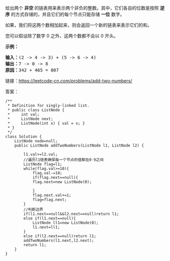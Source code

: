 <p>给出两个&nbsp;<strong>非空</strong> 的链表用来表示两个非负的整数。其中，它们各自的位数是按照&nbsp;<strong>逆序</strong>&nbsp;的方式存储的，并且它们的每个节点只能存储&nbsp;<strong>一位</strong>&nbsp;数字。</p>

<p>如果，我们将这两个数相加起来，则会返回一个新的链表来表示它们的和。</p>

<p>您可以假设除了数字 0 之外，这两个数都不会以 0&nbsp;开头。</p>

<p><strong>示例：</strong></p>

<pre><strong>输入：</strong>(2 -&gt; 4 -&gt; 3) + (5 -&gt; 6 -&gt; 4)
<strong>输出：</strong>7 -&gt; 0 -&gt; 8
<strong>原因：</strong>342 + 465 = 807
</pre>

链接：https://leetcode-cn.com/problems/add-two-numbers/

答案：
```
/**
 * Definition for singly-linked list.
 * public class ListNode {
 *     int val;
 *     ListNode next;
 *     ListNode(int x) { val = x; }
 * }
 */
class Solution {
    ListNode node=null;
    public ListNode addTwoNumbers(ListNode l1, ListNode l2) {
        
        l1.val+=l2.val;
        //遍历l1链表确保每一个节点的值都在0-9之间
        ListNode flag=l1;
        while(flag.val>=10){
            flag.val-=10;
            if(flag.next==null){
            flag.next=new ListNode(0);
            
            }
            flag.next.val+=1;
            flag=flag.next;
        }
        //判断边界
        if(l1.next==null&&l2.next==null)return l1;
        else if(l1.next==null){
            ListNode ll1=new ListNode(0);
            l1.next=ll1;
        }
        else if(l2.next==null)return l1;
        addTwoNumbers(l1.next,l2.next);
        return l1;
    }
}
```

